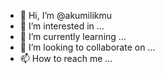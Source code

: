 - 👋 Hi, I’m @akumilikmu
- 👀 I’m interested in ...
- 🌱 I’m currently learning ...
- 💞️ I’m looking to collaborate on ...
- 📫 How to reach me ...

<!---
akumilikmu/akumilikmu is a ✨ special ✨ repository because its `README.md` (this file) appears on your GitHub profile.
You can click the Preview link to take a look at your changes.
--->
